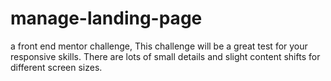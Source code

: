 # manage-landing-page
a front end mentor challenge, This challenge will be a great test for your responsive skills. There are lots of small details and slight content shifts for different screen sizes.
